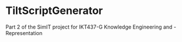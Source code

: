 # TiltScriptGenerator
Part 2 of the SimIT project for IKT437-G Knowledge Engineering and -Representation

